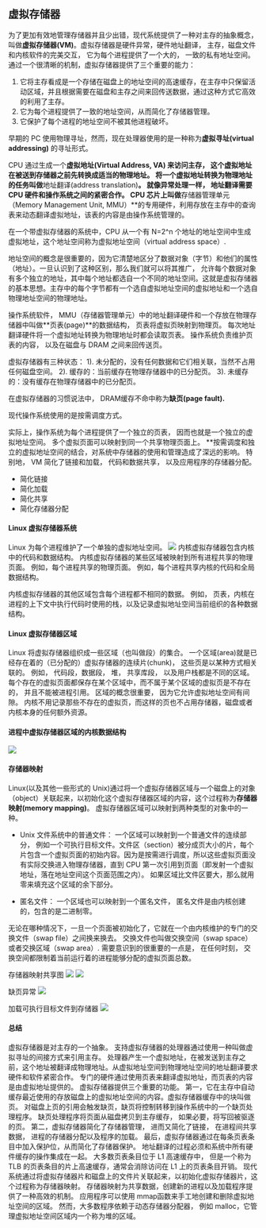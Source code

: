 ## 虚拟存储器

为了更加有效地管理存储器并且少出错，现代系统提供了一种对主存的抽象概念， 叫做**虚拟存储器(VM)**。虚拟存储器是硬件异常，硬件地址翻译， 主存，磁盘文件和内核软件的完美交互， 它为每个进程提供了一个大的， 一致的私有地址空间。 通过一个很清晰的机制，虚拟存储器提供了三个重要的能力：

1. 它将主存看成是一个存储在磁盘上的地址空间的高速缓存，在主存中只保留活动区域，并且根据需要在磁盘和主存之间来回传送数据，通过这种方式它高效的利用了主存。 
2. 它为每个进程提供了一致的地址空间，从而简化了存储器管理。 
3. 它保护了每个进程的地址空间不被其他进程破坏。 

早期的 PC 使用物理寻址，然而，现在处理器使用的是一种称为**虚拟寻址(virtual addressing)** 的寻址形式。 


CPU 通过生成一个**虚拟地址(Virtual Address, VA) 来访问主存， 这个虚拟地址在被送到存储器之前先转换成适当的物理地址。 将一个虚拟地址转换为物理地址的任务叫做**地址翻译(address translation)**。 就像异常处理一样， 地址翻译需要 CPU 硬件和操作系统之间的紧密合作。 CPU 芯片上叫做**存储器管理单元（Memory Management Unit, MMU）**的专用硬件，利用存放在主存中的查询表来动态翻译虚拟地址，该表的内容是由操作系统管理的。 

在一个带虚拟存储器的系统中，CPU 从一个有 N=2^n 个地址的地址空间中生成虚拟地址，这个地址空间称为虚拟地址空间（virtual address space）. 

地址空间的概念是很重要的，因为它清楚地区分了数据对象（字节）和他们的属性（地址）。一旦认识到了这种区别，那么我们就可以将其推广， 允许每个数据对象有多个独立的地址，其中每个地址都选自一个不同的地址空间。这就是虚拟存储器的基本思想。主存中的每个字节都有一个选自虚拟地址空间的虚拟地址和一个选自物理地址空间的物理地址。

操作系统软件， MMU（存储器管理单元）中的地址翻译硬件和一个存放在物理存储器中叫做**页表(page)**的数据结构， 页表将虚拟页映射到物理页。 每次地址翻译硬件将一个虚拟地址转换为物理地址时都会读取页表。 操作系统负责维护页表的内容， 以及在磁盘与 DRAM 之间来回传送页。 

虚拟存储器有三种状态： 1). 未分配的，没有任何数据和它们相关联，当然不占用任何磁盘空间。 2). 缓存的：当前缓存在物理存储器中的已分配页。 3). 未缓存的：没有缓存在物理存储器中的已分配页。 

在虚拟存储器的习惯说法中， DRAM缓存不命中称为**缺页(page fault).** 

现代操作系统使用的是按需调度方式。 

实际上，操作系统为每个进程提供了一个独立的页表， 因而也就是一个独立的虚拟地址空间。 多个虚拟页面可以映射到同一个共享物理页面上。 **按需调度和独立的虚拟地址空间的结合，对系统中存储器的使用和管理造成了深远的影响。 特别地， VM 简化了链接和加载， 代码和数据共享， 以及应用程序的存储器分配。 

- 简化链接
- 简化加载
- 简化共享
- 简化存储器分配

#### Linux 虚拟存储器系统
Linux 为每个进程维护了一个单独的虚拟地址空间。 
![](img/virtualMemory1.png)
内核虚拟存储器包含内核中的代码和数据结构。 内核虚拟存储器的某些区域被映射到所有进程共享的物理页面。 例如，每个进程共享的物理页面。 例如，每个进程共享内核的代码和全局数据结构。 

内核虚拟存储器的其他区域包含每个进程都不相同的数据。 例如， 页表，内核在进程的上下文中执行代码时使用的栈，以及记录虚拟地址空间当前组织的各种数据结构。 

#### Linux 虚拟存储器区域
Linux 将虚拟存储器组织成一些区域（也叫做段）的集合。 一个区域(area)就是已经存在着的（已分配的）虚拟存储器的连续片(chunk)， 这些页是以某种方式相关联的。 例如， 代码段，数据段， 堆， 共享库段， 以及用户栈都是不同的区域。 每个存在的虚拟页面都保存在某个区域中，而不属于某个区域的虚拟页是不存在的， 并且不能被进程引用。 区域的概念很重要， 因为它允许虚拟地址空间有间隙。 内核不用记录那些不存在的虚拟页，而这样的页也不占用存储器，磁盘或者内核本身的任何额外资源。 

#### 进程中虚拟存储器区域的内核数据结构
![](./img/virtualMemory2.png)

#### 存储器映射
Linux(以及其他一些形式的 Unix)通过将一个虚拟存储器区域与一个磁盘上的对象（object）关联起来，以初始化这个虚拟存储器区域的内容，这个过程称为**存储器映射(memory mapping)**。 虚拟存储器区域可以映射到两种类型的对象中的一种。 
- Unix 文件系统中的普通文件： 一个区域可以映射到一个普通文件的连续部分， 例如一个可执行目标文件。文件区（section）被分成页大小的片，每个片包含一个虚拟页面的初始内容。因为是按需进行调度，所以这些虚拟页面没有实际交换进入物理存储器，直到 CPU 第一次引用到页面（即发射一个虚拟地址，落在地址空间这个页面范围之内）。 如果区域比文件区要大，那么就用零来填充这个区域的余下部分。 

- 匿名文件： 一个区域也可以映射到一个匿名文件， 匿名文件是由内核创建的，包含的是二进制零。 

无论在哪种情况下，一旦一个页面被初始化了，它就在一个由内核维护的专门的交换文件（swap file）之间换来换去。 交换文件也叫做交换空间（swap space）或者交换区域（swap area）. 需要意识到的很重要的一点是， 在任何时刻， 交换空间都限制着当前运行着的进程能够分配的虚拟页面总数。 

存储器映射共享图
![](./img/virtualMemory4.png)
![](./img/virtualMemory5.png)

缺页异常
![](./img/virtualMemory3.png)

加载可执行目标文件到存储器
![](/img/virtualMemory6.png)
#### 总结
虚拟存储器是对主存的一个抽象。 支持虚拟存储器的处理器通过使用一种叫做虚拟寻址的间接方式来引用主存。 处理器产生一个虚拟地址，在被发送到主存之前，这个地址被翻译成物理地址。从虚拟地址空间到物理地址空间的地址翻译要求硬件和软件紧密合作。 专门的硬件通过使用页表来翻译虚拟地址，而页表的内容是由虚拟地址提供的。 
虚拟存储器提供三个重要的功能。 第一，它在主存中自动缓存最近使用的存放磁盘上的虚拟地址空间的内容。虚拟存储器缓存中的块叫做页。 对磁盘上页的引用会触发缺页，缺页将控制转移到操作系统中的一个缺页处理程序。 缺页处理程序将页面从磁盘拷贝到主存缓存， 如果必要，将写回被驱逐的页。 第二，虚拟存储器简化了存储器管理， 进而又简化了链接， 在进程间共享数据， 进程的存储器分配以及程序的加载。 最后，虚拟存储器通过在每条页表条目中加入保护位，从而简化了存储器保护。 
地址翻译的过程必须和系统中所有硬件缓存的操作集成在一起。 大多数页表条目位于 L1 高速缓存中， 但是一个称为 TLB 的页表条目的片上高速缓存，通常会消除访问在 L1 上的页表条目开销。
现代系统通过将虚拟存储器片和磁盘上的文件片关联起来，以初始化虚拟存储器片，这个过程称为存储器映射。 存储器映射为共享数据，创建新的进程以及加载程序提供了一种高效的机制。 应用程序可以使用 mmap函数来手工地创建和删除虚拟地址空间的区域。 然而，大多数程序依赖于动态存储器分配器， 例如 malloc，它管理虚拟地址空间区域内一个称为堆的区域。 